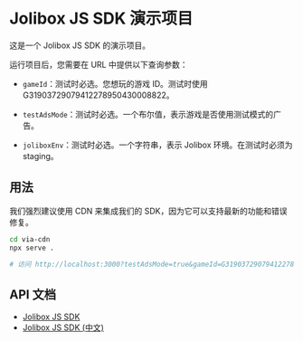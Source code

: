 # Jolibox JS SDK 演示项目

这是一个 Jolibox JS SDK 的演示项目。

运行项目后，您需要在 URL 中提供以下查询参数：

- `gameId`：测试时必选。您想玩的游戏 ID。测试时使用 G31903729079412278950430008822。

- `testAdsMode`：测试时必选。一个布尔值，表示游戏是否使用测试模式的广告。

- `joliboxEnv`：测试时必选。一个字符串，表示 Jolibox 环境。在测试时必须为 staging。

## 用法

我们强烈建议使用 CDN 来集成我们的 SDK，因为它可以支持最新的功能和错误修复。

```bash
cd via-cdn
npx serve .

# 访问 http://localhost:3000?testAdsMode=true&gameId=G31903729079412278950430008822&joliboxEnv=staging
```

## API 文档

- [Jolibox JS SDK](https://sdk-docs.jolibox.com/)
- [Jolibox JS SDK (中文)](https://sdk-docs.jolibox.com/zh_cn/)
